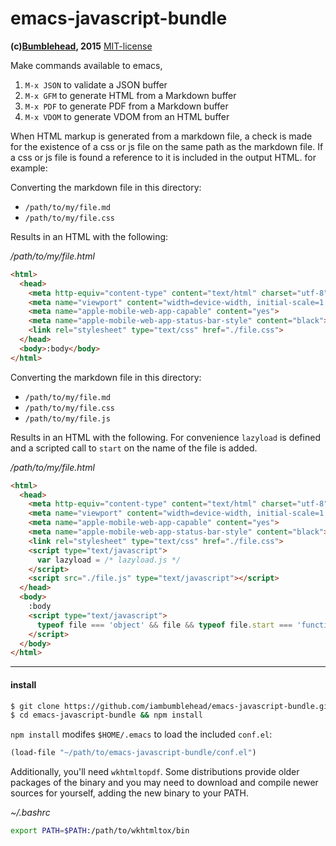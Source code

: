 emacs-javascript-bundle
=======================

**(c)[Bumblehead][0], 2015** [MIT-license](#license)

Make commands available to emacs,

 1. `M-x JSON` to validate a JSON buffer
 2. `M-x GFM` to generate HTML from a Markdown buffer
 3. `M-x PDF` to generate PDF from a Markdown buffer
 4. `M-x VDOM` to generate VDOM from an HTML buffer


When HTML markup is generated from a markdown file, a check is made for the existence
of a css or js file on the same path as the markdown file. If a css or js file is found
a reference to it is included in the output HTML. for example:

Converting the markdown file in this directory: 
 - `/path/to/my/file.md`
 - `/path/to/my/file.css`

Results in an HTML with the following:

*/path/to/my/file.html*
```html
<html>
  <head>
    <meta http-equiv="content-type" content="text/html" charset="utf-8">
    <meta name="viewport" content="width=device-width, initial-scale=1.0, minimum-scale=1.0, maximum-scale=1.0, user-scalable=no">
    <meta name="apple-mobile-web-app-capable" content="yes">
    <meta name="apple-mobile-web-app-status-bar-style" content="black">
    <link rel="stylesheet" type="text/css" href="./file.css">
  </head>
  <body>:body</body>
</html>
```


Converting the markdown file in this directory: 
 - `/path/to/my/file.md`
 - `/path/to/my/file.css`
 - `/path/to/my/file.js`

Results in an HTML with the following. For convenience `lazyload` is defined and a scripted call to `start` on the name of the file is added.

*/path/to/my/file.html*
```html
<html>
  <head>
    <meta http-equiv="content-type" content="text/html" charset="utf-8">
    <meta name="viewport" content="width=device-width, initial-scale=1.0, minimum-scale=1.0, maximum-scale=1.0, user-scalable=no">
    <meta name="apple-mobile-web-app-capable" content="yes">
    <meta name="apple-mobile-web-app-status-bar-style" content="black">
    <link rel="stylesheet" type="text/css" href="./file.css">
    <script type="text/javascript">
      var lazyload = /* lazyload.js */
    </script>
    <script src="./file.js" type="text/javascript"></script>
  </head>
  <body>
    :body
    <script type="text/javascript">
      typeof file === 'object' && file && typeof file.start === 'function' && file.start();
    </script>
  </body>
</html>
```

---------------------------------------------------------
#### <a id="install"></a>install


```bash
$ git clone https://github.com/iambumblehead/emacs-javascript-bundle.git
$ cd emacs-javascript-bundle && npm install
```
 
`npm install` modifes `$HOME/.emacs` to load the included `conf.el`:

```lisp
(load-file "~/path/to/emacs-javascript-bundle/conf.el")
```

Additionally, you'll need `wkhtmltopdf`. Some distributions provide older packages of the binary and you may need to download and compile newer sources for yourself, adding the new binary to your PATH.

*~/.bashrc*
```bash
export PATH=$PATH:/path/to/wkhtmltox/bin
```


[0]: http://www.bumblehead.com                            "bumblehead"
